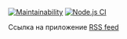 [![Maintainability](https://api.codeclimate.com/v1/badges/a12f8fae04f68edb013f/maintainability)](https://codeclimate.com/github/Evgenymir/frontend-project-lvl3/maintainability)
[![Node.js CI](https://github.com/Evgenymir/frontend-project-lvl3/workflows/Node.js%20CI/badge.svg)](https://github.com/Evgenymir/frontend-project-lvl3/actions)

Ссылка на приложение [RSS feed](https://frontend-project-lvl3-khaki.now.sh/)